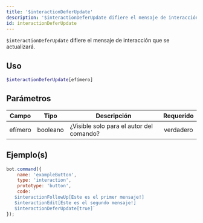 ```yaml
---
title: '$interactionDeferUpdate'
description: '$interactionDeferUpdate difiere el mensaje de interacción que se actualizará.'
id: interactionDeferUpdate
---
```


`$interactionDeferUpdate` difiere el mensaje de interacción que se actualizará.

## Uso

```php
$interactionDeferUpdate[efímero]
```

## Parámetros

| Campo   | Tipo     | Descripción                              | Requerido |
| ------- | -------- | ---------------------------------------- |:---------:|
| efímero | booleano | ¿Visible solo para el autor del comando? | verdadero |

## Ejemplo(s)

```javascript
bot.command({
    name: 'exampleButton',
    type: 'interaction',
    prototype: 'button',
    code: ` 
   $interactionFollowUp[Este es el primer mensaje!]
   $interactionEdit[Este es el segundo mensaje!]
   $interactionDeferUpdate[true]`
});
```